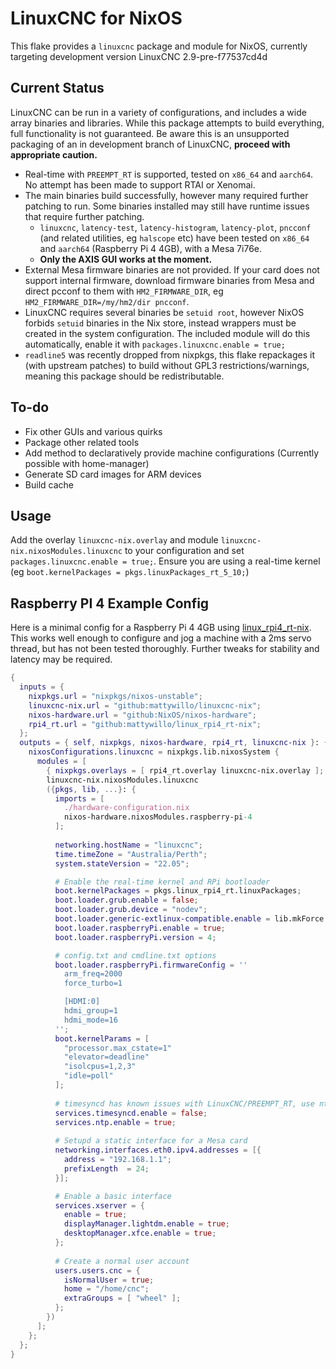 # LinuxCNC for NixOS

This flake provides a `linuxcnc` package and module for NixOS, currently targeting development version LinuxCNC 2.9-pre-f77537cd4d

## Current Status

LinuxCNC can be run in a variety of configurations, and includes a wide array binaries and libraries. While this package attempts to build everything, full functionality is not guaranteed. Be aware this is an unsupported packaging of an in development branch of LinuxCNC, **proceed with appropriate caution.**

* Real-time with `PREEMPT_RT` is supported, tested on `x86_64` and `aarch64`. No attempt has been made to support RTAI or Xenomai.
* The main binaries build successfully, however many required further patching to run. Some binaries installed may still have runtime issues that require further patching. 
  * `linuxcnc`, `latency-test`, `latency-histogram`, `latency-plot`, `pncconf` (and related utilities, eg `halscope` etc) have been tested on `x86_64` and `aarch64` (Raspberry Pi 4 4GB), with a Mesa 7i76e.
  * **Only the AXIS GUI works at the moment.**
* External Mesa firmware binaries are not provided. If your card does not support internal firmware, download firmware binaries from Mesa and direct pcconf to them with `HM2_FIRMWARE_DIR`, eg `HM2_FIRMWARE_DIR=/my/hm2/dir pncconf`.
* LinuxCNC requires several binaries be `setuid root`, however NixOS forbids `setuid` binaries in the Nix store, instead wrappers must be created in the system configuration. The included module will do this automatically, enable it with `packages.linuxcnc.enable = true;`
* `readline5` was recently dropped from nixpkgs, this flake repackages it (with upstream patches) to build without GPL3 restrictions/warnings, meaning this package should be redistributable.

## To-do

* Fix other GUIs and various quirks
* Package other related tools
* Add method to declaratively provide machine configurations (Currently possible with home-manager)
* Generate SD card images for ARM devices
* Build cache

## Usage

Add the overlay `linuxcnc-nix.overlay` and module `linuxcnc-nix.nixosModules.linuxcnc` to your configuration and set `packages.linuxcnc.enable = true;`. Ensure you are using a real-time kernel (eg `boot.kernelPackages = pkgs.linuxPackages_rt_5_10;`)

## Raspberry PI 4 Example Config

Here is a minimal config for a Raspberry Pi 4 4GB using [linux_rpi4_rt-nix](https://github.com/mattywillo/linux_rpi4_rt-nix). This works well enough to configure and jog a machine with a 2ms servo thread, but has not been tested thoroughly. Further tweaks for stability and latency may be required.

``` nix
{
  inputs = {
    nixpkgs.url = "nixpkgs/nixos-unstable";
    linuxcnc-nix.url = "github:mattywillo/linuxcnc-nix";
    nixos-hardware.url = "github:NixOS/nixos-hardware";
    rpi4_rt.url = "github:mattywillo/linux_rpi4_rt-nix";
  };
  outputs = { self, nixpkgs, nixos-hardware, rpi4_rt, linuxcnc-nix }: {
    nixosConfigurations.linuxcnc = nixpkgs.lib.nixosSystem {
      modules = [ 
        { nixpkgs.overlays = [ rpi4_rt.overlay linuxcnc-nix.overlay ]; }
        linuxcnc-nix.nixosModules.linuxcnc
        ({pkgs, lib, ...}: { 
          imports = [
            ./hardware-configuration.nix
            nixos-hardware.nixosModules.raspberry-pi-4
          ];
         
          networking.hostName = "linuxcnc";
          time.timeZone = "Australia/Perth";
          system.stateVersion = "22.05";

          # Enable the real-time kernel and RPi bootloader
          boot.kernelPackages = pkgs.linux_rpi4_rt.linuxPackages;
          boot.loader.grub.enable = false;
          boot.loader.grub.device = "nodev";
          boot.loader.generic-extlinux-compatible.enable = lib.mkForce false;
          boot.loader.raspberryPi.enable = true;
          boot.loader.raspberryPi.version = 4;

          # config.txt and cmdline.txt options
          boot.loader.raspberryPi.firmwareConfig = ''
            arm_freq=2000
            force_turbo=1

            [HDMI:0]
            hdmi_group=1
            hdmi_mode=16
          '';
          boot.kernelParams = [
            "processor.max_cstate=1"
            "elevator=deadline"
            "isolcpus=1,2,3"
            "idle=poll"
          ];
         
          # timesyncd has known issues with LinuxCNC/PREEMPT_RT, use ntpd instead
          services.timesyncd.enable = false;
          services.ntp.enable = true;
         
          # Setupd a static interface for a Mesa card
          networking.interfaces.eth0.ipv4.addresses = [{
            address = "192.168.1.1";
            prefixLength  = 24;
          }];

          # Enable a basic interface
          services.xserver = {
            enable = true;
            displayManager.lightdm.enable = true;
            desktopManager.xfce.enable = true;
          };
         
          # Create a normal user account
          users.users.cnc = {
            isNormalUser = true;
            home = "/home/cnc";
            extraGroups = [ "wheel" ];
          };
        }) 
      ];
    };
  };
}
```
